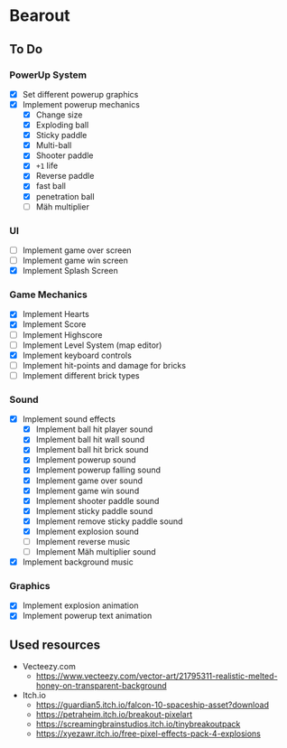 # Bearout


## To Do

### PowerUp System

- [x] Set different powerup graphics
- [x] Implement powerup mechanics
    - [x] Change size
    - [x] Exploding ball
    - [x] Sticky paddle
    - [x] Multi-ball
    - [x] Shooter paddle
    - [x] `+1` life
    - [x] Reverse paddle
    - [x] fast ball
    - [x] penetration ball
    - [ ] Mäh multiplier

### UI

- [ ] Implement game over screen
- [ ] Implement game win screen
- [x] Implement Splash Screen

### Game Mechanics

- [x] Implement Hearts
- [x] Implement Score
- [ ] Implement Highscore
- [ ] Implement Level System (map editor)
- [x] Implement keyboard controls
- [ ] Implement hit-points and damage for bricks
- [ ] Implement different brick types

### Sound

- [x] Implement sound effects
    - [x] Implement ball hit player sound
    - [x] Implement ball hit wall sound
    - [x] Implement ball hit brick sound
    - [x] Implement powerup sound
    - [x] Implement powerup falling sound
    - [x] Implement game over sound
    - [x] Implement game win sound
    - [x] Implement shooter paddle sound
    - [x] Implement sticky paddle sound
    - [x] Implement remove sticky paddle sound
    - [x] Implement explosion sound
    - [ ] Implement reverse music
    - [ ] Implement Mäh multiplier sound
- [x] Implement background music

### Graphics

- [x] Implement explosion animation
- [x] Implement powerup text animation

## Used resources

- Vecteezy.com
    - https://www.vecteezy.com/vector-art/21795311-realistic-melted-honey-on-transparent-background
- Itch.io
    - https://guardian5.itch.io/falcon-10-spaceship-asset?download
    - https://petraheim.itch.io/breakout-pixelart
    - https://screamingbrainstudios.itch.io/tinybreakoutpack
    - https://xyezawr.itch.io/free-pixel-effects-pack-4-explosions
